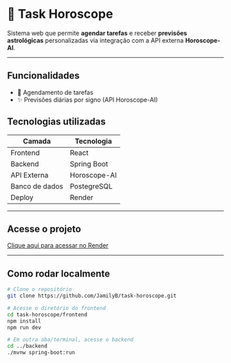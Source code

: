 # 🔮 Task Horoscope

Sistema web que permite **agendar tarefas** e receber **previsões astrológicas** personalizadas via integração com a API externa **Horoscope-AI**.

---

##  Funcionalidades

- 📅 Agendamento de tarefas
- ✨ Previsões diárias por signo (API Horoscope-AI)


## Tecnologias utilizadas

| Camada          | Tecnologia   |
|-----------------|--------------|
| Frontend        | React        |
| Backend         | Spring Boot  |
| API Externa     | Horoscope-AI |
| Banco de dados  | PostegreSQL  |
| Deploy          | Render       |

---

## Acesse o projeto

[Clique aqui para acessar no Render](https://system-task-horoscope-frontend.onrender.com/)

---

## Como rodar localmente

```bash
# Clone o repositório
git clone https://github.com/JamilyB/task-horoscope.git

# Acesse o diretório do frontend
cd task-horoscope/frontend
npm install
npm run dev

# Em outra aba/terminal, acesse o backend
cd ../backend
./mvnw spring-boot:run
